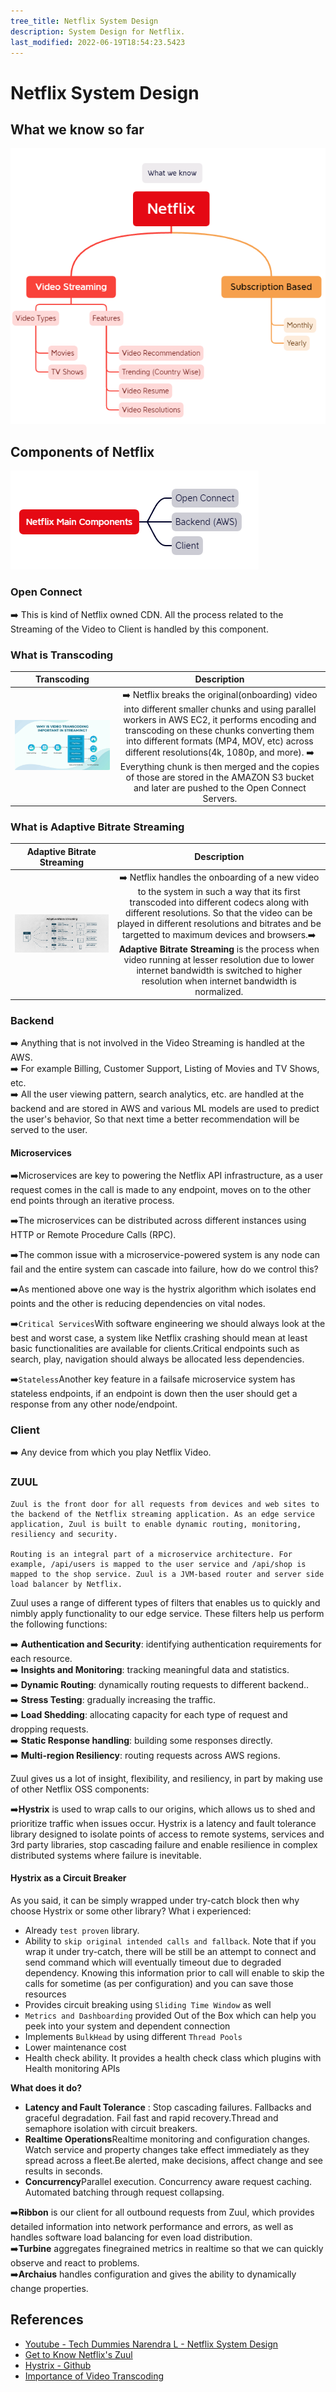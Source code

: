 ```yaml
---
tree_title: Netflix System Design
description: System Design for Netflix.
last_modified: 2022-06-19T18:54:23.5423
---
```


# Netflix System Design

## What we know so far

![What we know so far BorderRadius8](_img/netflix/2022-06-19-18-55-35.png)

## Components of Netflix

![Components of Netflix BorderRadius8](_img/netflix/2022-06-19-18-56-59.png)

### Open Connect

➡️ This is kind of Netflix owned CDN. All the process related to the Streaming of the Video to Client is handled by this component.<br/>

### What is Transcoding

|                                 Transcoding                                |                                                                                                                                                                                                              Description                                                                                                                                                                                                             |
| :------------------------------------------------------------------------: | :----------------------------------------------------------------------------------------------------------------------------------------------------------------------------------------------------------------------------------------------------------------------------------------------------------------------------------------------------------------------------------------------------------------------------------: |
| ![What is Transcoding BorderRadius8](_img/netflix/2022-06-20-09-49-10.png) | ➡️ Netflix breaks the original(onboarding) video into different smaller chunks and using parallel workers in AWS EC2, it performs encoding and transcoding on these chunks converting them into different formats (MP4, MOV, etc) across different resolutions(4k, 1080p, and more). ➡️ Everything chunk is then merged and the copies of those are stored in the AMAZON S3 bucket and later are pushed to the Open Connect Servers. |

### What is Adaptive Bitrate Streaming

|                             Adaptive Bitrate Streaming                            |                                                                                                                                                                                                                                             Description                                                                                                                                                                                                                                             |
| :-------------------------------------------------------------------------------: | :-------------------------------------------------------------------------------------------------------------------------------------------------------------------------------------------------------------------------------------------------------------------------------------------------------------------------------------------------------------------------------------------------------------------------------------------------------------------------------------------------: |
| ![Adaptive Bitrate Streaming BorderRadius8](_img/netflix/2022-06-20-09-58-36.png) | ➡️ Netflix handles the onboarding of a new video to the system in such a way that its first transcoded into different codecs along with different resolutions. So that the video can be played in different resolutions and bitrates and be targetted to maximum devices and browsers.➡️ <strong>Adaptive Bitrate Streaming</strong> is the process when video running at lesser resolution due to lower internet bandwidth is switched to higher resolution when internet bandwidth is normalized. |

### Backend

➡️ Anything that is not involved in the Video Streaming is handled at the AWS.<br/>
➡️ For example Billing, Customer Support, Listing of Movies and TV Shows, etc.<br/>
➡️ All the user viewing pattern, search analytics, etc. are handled at the backend and are stored in AWS and various ML models are used to predict the user's behavior, So that next time a better recommendation will be served to the user. <br/>

#### Microservices

➡️Microservices are key to powering the Netflix API infrastructure, as a user request comes in the call is made to any endpoint, moves on to the other end points through an iterative process.<br/>

➡️The microservices can be distributed across different instances using HTTP or Remote Procedure Calls (RPC).<br/>

➡️The common issue with a microservice-powered system is any node can fail and the entire system can cascade into failure, how do we control this?<br/>

➡️As mentioned above one way is the hystrix algorithm which isolates end points and the other is reducing dependencies on vital nodes.<br/>

➡️<code>Critical Services</code>With software engineering we should always look at the best and worst case, a system like Netflix crashing should mean at least basic functionalities are available for clients.Critical endpoints such as search, play, navigation should always be allocated less dependencies.<br/>

➡️<code>Stateless</code>Another key feature in a failsafe microservice system has stateless endpoints, if an endpoint is down then the user should get a response from any other node/endpoint.<br/>

### Client

➡️ Any device from which you play Netflix Video.<br/>

### ZUUL

    Zuul is the front door for all requests from devices and web sites to the backend of the Netflix streaming application. As an edge service application, Zuul is built to enable dynamic routing, monitoring, resiliency and security.

    Routing is an integral part of a microservice architecture. For example, /api/users is mapped to the user service and /api/shop is mapped to the shop service. Zuul is a JVM-based router and server side load balancer by Netflix.

Zuul uses a range of different types of filters that enables us to quickly and nimbly apply functionality to our edge service. These filters help us perform the following functions: 

➡️ <strong>Authentication and Security</strong>: identifying authentication requirements for each resource.<br/>
➡️ <strong>Insights and Monitoring</strong>: tracking meaningful data and statistics.<br/>
➡️ <strong>Dynamic Routing</strong>: dynamically routing requests to different backend..<br/>
➡️ <strong>Stress Testing</strong>: gradually increasing the traffic.<br/>
➡️ <strong>Load Shedding</strong>: allocating capacity for each type of request and dropping requests.<br/>
➡️ <strong>Static Response handling</strong>: building some responses directly.<br/>
➡️ <strong>Multi-region Resiliency</strong>: routing requests across AWS regions.<br/>

Zuul gives us a lot of insight, flexibility, and resiliency, in part by making use of other Netflix OSS components:

➡️<strong>Hystrix</strong> is used to wrap calls to our origins, which allows us to shed and prioritize traffic when issues occur. Hystrix is a latency and fault tolerance library designed to isolate points of access to remote systems, services and 3rd party libraries, stop cascading failure and enable resilience in complex distributed systems where failure is inevitable.<br/>

#### Hystrix as a Circuit Breaker

As you said, it can be simply wrapped under try-catch block then why choose Hystrix or some other library? What i experienced:

<ul>
    <li>Already <code>test proven</code> library.</li>
    <li>Ability to <code>skip original intended calls and fallback</code>. Note that if you wrap it under try-catch, there will be still be an attempt to connect and send command which will eventually timeout due to degraded dependency. Knowing this information prior to call will enable to skip the calls for sometime (as per configuration) and you can save those resources</li>
    <li>Provides circuit breaking using <code>Sliding Time Window</code> as well</li>
    <li><code>Metrics and Dashboarding</code> provided Out of the Box which can help you peek into your system and dependent connection</li>
    <li>Implements <code>BulkHead</code> by using different <code>Thread Pools</code></li>
    <li>Lower maintenance cost</li>
    <li>Health check ability. It provides a health check class which plugins with Health monitoring APIs</li>
</ul>

<strong>What does it do?</strong>

<ul>
    <li><strong>Latency and Fault Tolerance</strong> : Stop cascading failures. Fallbacks and graceful degradation. Fail fast and rapid recovery.Thread and semaphore isolation with circuit breakers.</li>
    <li><strong>Realtime Operations</strong>Realtime monitoring and configuration changes. Watch service and property changes take effect immediately as they spread across a fleet.Be alerted, make decisions, affect change and see results in seconds.</li>
    <li><strong>Concurrency</strong>Parallel execution. Concurrency aware request caching. Automated batching through request collapsing.</li>
</ul>
➡️<strong>Ribbon</strong> is our client for all outbound requests from Zuul, which provides detailed information into network performance and errors, as well as handles software load balancing for even load distribution.<br/>
➡️<strong>Turbine</strong> aggregates fine­grained metrics in real­time so that we can quickly observe and react to problems.<br/>
➡️<strong>Archaius</strong> handles configuration and gives the ability to dynamically change properties.<br/>

## References

<ul>
    <li><a href="https://www.youtube.com/watch?v=psQzyFfsUGU">Youtube - Tech Dummies Narendra L - Netflix System Design</a></li>
    <li><a href="https://dzone.com/articles/spring-cloud-netflix-zuul-edge-serverapi-gatewayga">Get to Know Netflix's Zuul</a></li>
    <li><a href="https://github.com/Netflix/Hystrix">Hystrix - Github</a></li>
    <li><a href="https://www.muvi.com/blogs/importantance-of-video-transcoding.html">Importance of Video Transcoding</a></li>
</ul>
